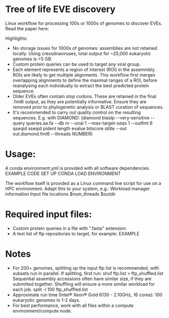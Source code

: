 # Tree of life EVE discovery

Linux workflow for processing 100s or 1000s of genomes to discover EVEs. 
Read the paper here:

Highlights:
- No storage issues for 1000s of genomes: assemblies are not retained locally. Using cressdnaviruses, total output for ~25,000 eukaryotic genomes is <5 GB.
- Custom protein queries can be used to target any viral group.
- Each element represents a region of interest (ROI) in the assemmbly. ROIs are likely to get multiple alignments. This workflow first merges overlapping alignments to define the maximal ranges of a ROI, before reanalysing each individually to extract the best predicted protein sequence.
- Older EVEs often contain stop codons. These are retained in the final .fmt6 output, as they are potentially informative. Ensure they are removed prior to phylogenetic analysis or BLAST curation of sequences. 
- It's recommended to carry out quality control on the resulting sequences. E.g. with DIAMOND:
(diamond blastp --very-sensitive --query queries.aa.fa --db nr --unal 1 --max-target-seqs 1 --outfmt 6 qseqid sseqid pident length evalue bitscore stitle --out out.diamond.fmt6 --threads NUMBER)

# Usage:

A conda environment.yml is provided with all software dependencies. 
EXAMPLE CODE SET UP CONDA
LOAD ENVIRONMENT

The workflow itself is provided as a Linux command line script for use on a HPC environment. Adapt this to your system, e.g.:
Workload manager information
Input file locations
$num_threads
$outdir

# Required input files:
- Custom protein queries in a file with ".fasta" extension.
- A text list of ftp repositories to target, for example: 
EXAMPLE

# Notes
- For 200+ genomes, splitting up the input ftp list is recommended, with subsets run in parallel. 
If splitting, first run:
shuf ftp.list > ftp_shuffled.list
Sequential assembly accessions often have similar size, if they are submitted together. 
Shuffling will ensure a more similar workload for each job.
split -l 100 ftp_shuffled.list
- Approximate run time (Intel® Xeon® Gold 6130 - 2.10GHz, 16 cores): 100 eukaryotic genomes in 1-2 days.
- For best performance, work with all files within a compute environment/compute node. 
